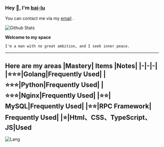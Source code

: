 ### Hey 👋, I'm [bai-lu][homePage]

You can contact me via my [email][myEmail] .

![Github Stats](https://github-readme-stats.vercel.app/api?username=bai-lu&show_icons=true)  

**Welcome to my space**

```
I'm a man with no great ambition, and I seek inner peace.
```

---

**Here are my areas**
|Mastery| Items |Notes|
|-|-|-|
|⭐⭐⭐|Golang|Frequently Used|
|⭐⭐⭐|Python|Frequently Used|
|⭐⭐⭐|Nginx|Frequently Used|
|⭐⭐| MySQL|Frequently Used|
|⭐⭐|RPC Framework| Frequently Used|
|⭐|Html、CSS、TypeScript、JS|Used
---

![Lang](https://github-readme-stats.vercel.app/api/top-langs/?username=bai-lug&layout=compact)

[homePage]: https://bai-lu.github.io/
[myEmail]: vasterlu@gmail.com

<!---
bai-lu/bai-lu is a ✨ special ✨ repository because its `README.md` (this file) appears on your GitHub profile.
You can click the Preview link to take a look at your changes.
--->
